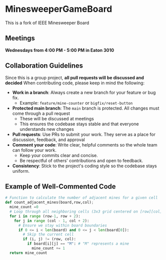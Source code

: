 # MinesweeperGameBoard
This is a fork of IEEE Minesweeper Board

## Meetings
**Wednesdays from 4:00 PM - 5:00 PM in Eaton 3010**

## Collaboration Guidelines
Since this is a group project, **all pull requests will be discussed and decided**
When contributing code, please keep in mind the following:
- **Work in a branch**: Always create a new branch for your feature or bug fix.
  - Example: `feature/mine-counter` or `bigfix/reset-button`
- **Protected main branch**: The `main` branch is protected. All changes must come through a pull request
  - These will be discussed at meetings
  - This ensures the codebase stays stable and that everyone understands new changes
- **Pull requests**: Use PRs to submit your work. They serve as a place for discussion, feedback, and approval
- **Comment your code**: Write clear, helpful comments so the whole team can follow your work.
  - Keep your commits clear and concise.
  - Be respectful of others' contributions and open to feedback.
- **Consistency**: Stick to the project's coding style so the codebase stays uniform.

## Example of Well-Commented Code

```Python
# Function to calculate the number of adjacent mines for a given cell
def count_adjacent_mines(board,row,col);
  mine_count =0
  # Loop through all neighboring cells (3x3 grid centered on [row][col])
  for i in range (row-1, row + 2):
    for j in range (col - 1, col + 2):
      # Ensure we stay within board boundaries
      if 0 <= i < len(board) and 0 <= j < len(board[0]):
        # Skip the current cell
        if (i, j) != (row, col):
          if board[i][j] == "M": # "M" represents a mine
            mine_count += 1
  return mine_count
